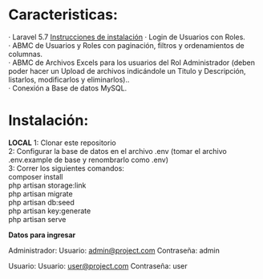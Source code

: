 <h1><b>Caracteristicas:</b></h1>
·         Laravel 5.7 <a href="https://laravel.com/docs/5.7/installation" target="_blank">Instrucciones de instalación</a>
·         Login de Usuarios con Roles. <br>
·         ABMC de Usuarios y Roles con paginación, filtros y ordenamientos de columnas. <br>
·         ABMC de Archivos Excels para los usuarios del Rol Administrador (deben poder hacer un Upload de archivos indicándole un Titulo y Descripción, listarlos, modificarlos y eliminarlos).. <br>
·         Conexión a Base de datos MySQL. <br>
<h1><b>Instalación:</b></h1>

<b>LOCAL</b>
1: Clonar este repositorio <br>
2: Configurar la base de datos en el archivo .env (tomar el archivo .env.example de base y renombrarlo como .env) <br>
3: Correr los siguientes comandos: <br>
	composer install <br>
	php artisan storage:link <br>
	php artisan migrate <br>
	php artisan db:seed <br>
	php artisan key:generate <br>
	php artisan serve <br>


<b>Datos para ingresar</b>

Administrador:
	Usuario: admin@project.com
	Contraseña: admin

Usuario:
	Usuario: user@project.com
	Contraseña: user